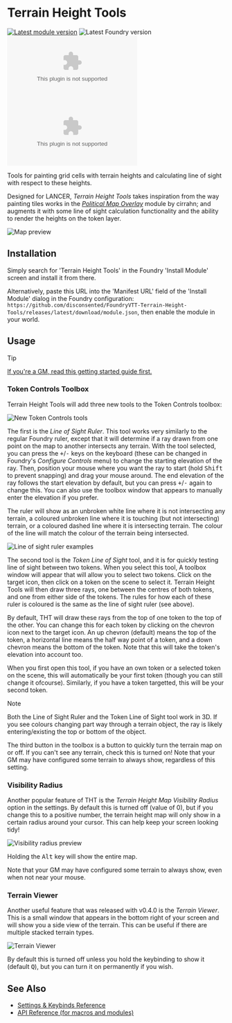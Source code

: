 # Terrain Height Tools

[![Latest module version](https://img.shields.io/badge/dynamic/json?url=https%3A%2F%2Fgithub.com%2Fdisconsented%2FFoundryVTT-Terrain-Height-Tools%2Freleases%2Flatest%2Fdownload%2Fmodule.json&query=%24.version&prefix=v&style=for-the-badge&label=module%20version)](https://github.com/disconsented/FoundryVTT-Terrain-Height-Tools/releases/latest)
![Latest Foundry version](https://img.shields.io/badge/dynamic/json?url=https%3A%2F%2Fgithub.com%2Fdisconsented%2FFoundryVTT-Terrain-Height-Tools%2Freleases%2Flatest%2Fdownload%2Fmodule.json&query=%24.compatibility.verified&style=for-the-badge&label=foundry%20version&color=fe6a1f)
<br/>
[![GitHub downloads (total)](https://img.shields.io/github/downloads/disconsented/FoundryVTT-Terrain-Height-Tools/release.zip?style=for-the-badge&label=downloads%20(total))](https://github.com/disconsented/FoundryVTT-Terrain-Height-Tools/releases/latest)
[![GitHub downloads (latest version)](https://img.shields.io/github/downloads/disconsented/FoundryVTT-Terrain-Height-Tools/latest/release.zip?style=for-the-badge&label=downloads%20(latest))](https://github.com/disconsented/FoundryVTT-Terrain-Height-Tools/releases/latest)

Tools for painting grid cells with terrain heights and calculating line of sight with respect to these heights.

Designed for LANCER, _Terrain Height Tools_ takes inspiration from the way painting tiles works in the _[Political Map Overlay](https://github.com/cirrahn/foundry-polmap)_ module by cirrahn; and augments it with some line of sight calculation functionality and the ability to render the heights on the token layer.

![Map preview](./docs/img/overview.webp)

## Installation

Simply search for 'Terrain Height Tools' in the Foundry 'Install Module' screen and install it from there.

Alternatively, paste this URL into the 'Manifest URL' field of the 'Install Module' dialog in the Foundry configuration: `https://github.com/disconsented/FoundryVTT-Terrain-Height-Tools/releases/latest/download/module.json`, then enable the module in your world.

## Usage

> [!TIP]
> [If you're a GM, read this getting started guide first.](./docs/getting-started-gm.md)

### Token Controls Toolbox

Terrain Height Tools will add three new tools to the Token Controls toolbox:

![New Token Controls tools](./docs/img/token-controls-toolbox.webp)

The first is the _Line of Sight Ruler_. This tool works very similarly to the regular Foundry ruler, except that it will determine if a ray drawn from one point on the map to another intersects any terrain. With the tool selected, you can press the <kbd>+</kbd>/<kbd>-</kbd> keys on the keyboard (these can be changed in Foundry's _Configure Controls_ menu) to change the starting elevation of the ray. Then, position your mouse where you want the ray to start (hold <kbd>Shift</kbd> to prevent snapping) and drag your mouse around. The end elevation of the ray follows the start elevation by default, but you can press <kbd>+</kbd>/<kbd>-</kbd> again to change this. You can also use the toolbox window that appears to manually enter the elevation if you prefer.

The ruler will show as an unbroken white line where it is not intersecting any terrain, a coloured unbroken line where it is touching (but not intersecting) terrain, or a coloured dashed line where it is intersecting terrain. The colour of the line will match the colour of the terrain being intersected.

![Line of sight ruler examples](./docs/img/los-ray-examples.webp)

The second tool is the _Token Line of Sight_ tool, and it is for quickly testing line of sight between two tokens. When you select this tool, A toolbox window will appear that will allow you to select two tokens. Click on the target icon, then click on a token on the scene to select it. Terrain Height Tools will then draw three rays, one between the centres of both tokens, and one from either side of the tokens. The rules for how each of these ruler is coloured is the same as the line of sight ruler (see above).

By default, THT will draw these rays from the top of one token to the top of the other. You can change this for each token by clicking on the chevron icon next to the target icon. An up chevron (default) means the top of the token, a horizontal line means the half way point of a token, and a down chevron means the bottom of the token. Note that this will take the token's elevation into account too.

When you first open this tool, if you have an own token or a selected token on the scene, this will automatically be your first token (though you can still change it ofcourse). Similarly, if you have a token targetted, this will be your second token.

> [!NOTE]
> Both the Line of Sight Ruler and the Token Line of Sight tool work in 3D. If you see colours changing part way through a terrain object, the ray is likely entering/existing the top or bottom of the object.

The third button in the toolbox is a button to quickly turn the terrain map on or off. If you can't see any terrain, check this is turned on! Note that your GM may have configured some terrain to always show, regardless of this setting.

### Visibility Radius

Another popular feature of THT is the _Terrain Height Map Visibility Radius_ option in the settings. By default this is turned off (value of 0), but if you change this to a positive number, the terrain height map will only show in a certain radius around your cursor. This can help keep your screen looking tidy!

![Visibility radius preview](./docs/img/visibility-radius.webp)

Holding the <kbd>Alt</kbd> key will show the entire map.

Note that your GM may have configured some terrain to always show, even when not near your mouse.

### Terrain Viewer

Another useful feature that was released with v0.4.0 is the _Terrain Viewer_. This is a small window that appears in the bottom right of your screen and will show you a side view of the terrain. This can be useful if there are multiple stacked terrain types.

![Terrain Viewer](./docs/img/terrain-viewer.webp)

By default this is turned off unless you hold the keybinding to show it (default <kbd>Q</kbd>), but you can turn it on permanently if you wish.

## See Also
- [Settings & Keybinds Reference](./docs/settings-keybinds-reference.md)
- [API Reference (for macros and modules)](./docs/api.md)
